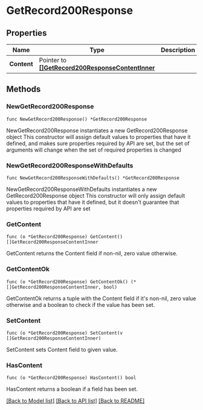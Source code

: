# GetRecord200Response

## Properties

Name | Type | Description | Notes
------------ | ------------- | ------------- | -------------
**Content** | Pointer to [**[]GetRecord200ResponseContentInner**](GetRecord200ResponseContentInner.md) |  | [optional] 

## Methods

### NewGetRecord200Response

`func NewGetRecord200Response() *GetRecord200Response`

NewGetRecord200Response instantiates a new GetRecord200Response object
This constructor will assign default values to properties that have it defined,
and makes sure properties required by API are set, but the set of arguments
will change when the set of required properties is changed

### NewGetRecord200ResponseWithDefaults

`func NewGetRecord200ResponseWithDefaults() *GetRecord200Response`

NewGetRecord200ResponseWithDefaults instantiates a new GetRecord200Response object
This constructor will only assign default values to properties that have it defined,
but it doesn't guarantee that properties required by API are set

### GetContent

`func (o *GetRecord200Response) GetContent() []GetRecord200ResponseContentInner`

GetContent returns the Content field if non-nil, zero value otherwise.

### GetContentOk

`func (o *GetRecord200Response) GetContentOk() (*[]GetRecord200ResponseContentInner, bool)`

GetContentOk returns a tuple with the Content field if it's non-nil, zero value otherwise
and a boolean to check if the value has been set.

### SetContent

`func (o *GetRecord200Response) SetContent(v []GetRecord200ResponseContentInner)`

SetContent sets Content field to given value.

### HasContent

`func (o *GetRecord200Response) HasContent() bool`

HasContent returns a boolean if a field has been set.


[[Back to Model list]](../README.md#documentation-for-models) [[Back to API list]](../README.md#documentation-for-api-endpoints) [[Back to README]](../README.md)


